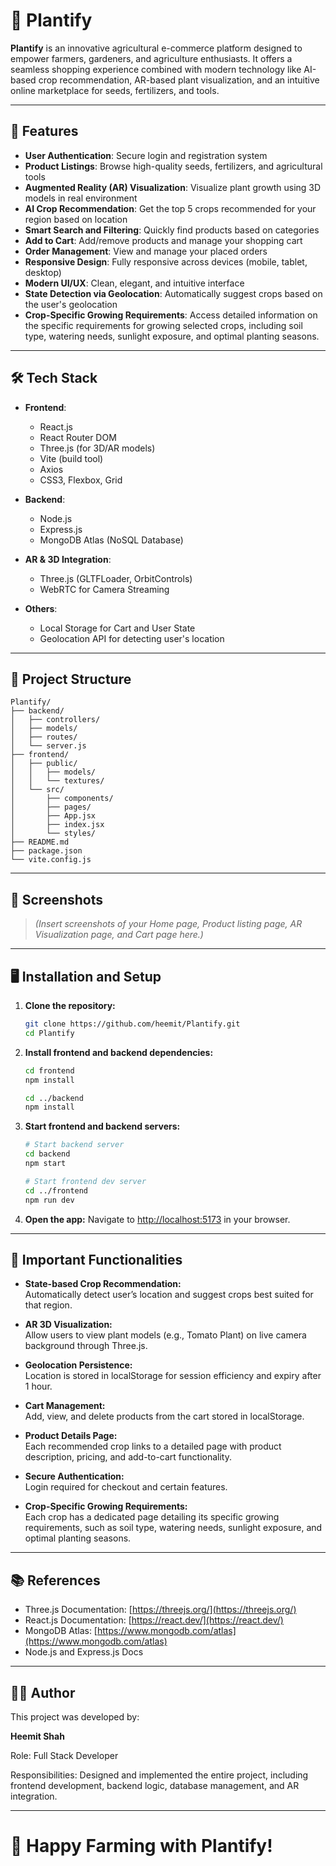 # 🌿 Plantify

**Plantify** is an innovative agricultural e-commerce platform designed to empower farmers, gardeners, and agriculture enthusiasts. It offers a seamless shopping experience combined with modern technology like AI-based crop recommendation, AR-based plant visualization, and an intuitive online marketplace for seeds, fertilizers, and tools.

---

## 🚀 Features

- **User Authentication**: Secure login and registration system
- **Product Listings**: Browse high-quality seeds, fertilizers, and agricultural tools
- **Augmented Reality (AR) Visualization**: Visualize plant growth using 3D models in real environment
- **AI Crop Recommendation**: Get the top 5 crops recommended for your region based on location
- **Smart Search and Filtering**: Quickly find products based on categories
- **Add to Cart**: Add/remove products and manage your shopping cart
- **Order Management**: View and manage your placed orders
- **Responsive Design**: Fully responsive across devices (mobile, tablet, desktop)
- **Modern UI/UX**: Clean, elegant, and intuitive interface
- **State Detection via Geolocation**: Automatically suggest crops based on the user's geolocation
- **Crop-Specific Growing Requirements**: Access detailed information on the specific requirements for growing selected crops, including soil type, watering needs, sunlight exposure, and optimal planting seasons.

---

## 🛠️ Tech Stack

- **Frontend**:
  - React.js
  - React Router DOM
  - Three.js (for 3D/AR models)
  - Vite (build tool)
  - Axios
  - CSS3, Flexbox, Grid

- **Backend**:
  - Node.js
  - Express.js
  - MongoDB Atlas (NoSQL Database)

- **AR & 3D Integration**:
  - Three.js (GLTFLoader, OrbitControls)
  - WebRTC for Camera Streaming

- **Others**:
  - Local Storage for Cart and User State
  - Geolocation API for detecting user's location

---

## 📁 Project Structure

```
Plantify/
├── backend/
│   ├── controllers/
│   ├── models/
│   ├── routes/
│   └── server.js
├── frontend/
│   ├── public/
│   │   ├── models/
│   │   └── textures/
│   └── src/
│       ├── components/
│       ├── pages/
│       ├── App.jsx
│       ├── index.jsx
│       └── styles/
├── README.md
├── package.json
└── vite.config.js
```

---

## 📸 Screenshots

> _(Insert screenshots of your Home page, Product listing page, AR Visualization page, and Cart page here.)_

---

## 🖥️ Installation and Setup

1. **Clone the repository:**
   ```bash
   git clone https://github.com/heemit/Plantify.git
   cd Plantify
   ```

2. **Install frontend and backend dependencies:**
   ```bash
   cd frontend
   npm install

   cd ../backend
   npm install
   ```

3. **Start frontend and backend servers:**
   ```bash
   # Start backend server
   cd backend
   npm start

   # Start frontend dev server
   cd ../frontend
   npm run dev
   ```

4. **Open the app:**
   Navigate to [http://localhost:5173](http://localhost:5173) in your browser.

---

## 📜 Important Functionalities

- **State-based Crop Recommendation:**  
  Automatically detect user’s location and suggest crops best suited for that region.

- **AR 3D Visualization:**  
  Allow users to view plant models (e.g., Tomato Plant) on live camera background through Three.js.

- **Geolocation Persistence:**  
  Location is stored in localStorage for session efficiency and expiry after 1 hour.

- **Cart Management:**  
  Add, view, and delete products from the cart stored in localStorage.

- **Product Details Page:**  
  Each recommended crop links to a detailed page with product description, pricing, and add-to-cart functionality.

- **Secure Authentication:**  
  Login required for checkout and certain features.

- **Crop-Specific Growing Requirements:**  
  Each crop has a dedicated page detailing its specific growing requirements, such as soil type, watering needs, sunlight exposure, and optimal planting seasons.

---

## 📚 References

- Three.js Documentation: [https://threejs.org/](https://threejs.org/)
- React.js Documentation: [https://react.dev/](https://react.dev/)
- MongoDB Atlas: [https://www.mongodb.com/atlas](https://www.mongodb.com/atlas)
- Node.js and Express.js Docs

---

## 👨‍💻 Author
This project was developed by:

**Heemit Shah**

Role: Full Stack Developer

Responsibilities: Designed and implemented the entire project, including frontend development, backend logic, database management, and AR integration.

---

# 🌱 Happy Farming with Plantify!

